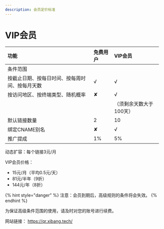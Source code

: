 ```yaml
---
description: 会员定价标准
---
```


# VIP会员



| 功能 | 免费用户 | VIP会员 |
| :--- | :--- | :--- |
| 条件范围 |  |  |
| 按截止日期、按每日时间、按每周时间、按每月天数 | √ | √ |
| 按访问地区、按终端类型、随机概率 | ✘ | √  |
|  |  | （须剩余天数大于100天） |
| 默认链接数量 | 2 | 10 |
| 绑定CNAME别名 | ✘ | √  |
| 推广提成 | 1% | 5% |



动态扩容：每个链接3元/月

VIP会员价格：

* 15元/月（平均0.5元/天）
* 81元/半年（9折）
* 144元/年（8折）

{% hint style="danger" %}
注意：会员到期后，高级规则的条件将会失效。
{% endhint %}

为保证高级条件范围的使用，请及时对您的账号进行续费。

网站链接： [https://qr.xibang.tech/ ](https://qr.xibang.tech/%20)

